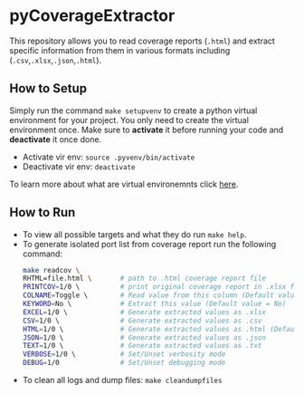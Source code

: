 # pyCoverageExtractor
This repository allows you to read coverage reports (`.html`) and extract specific information from them in various formats including (`.csv`,`.xlsx`,`.json`,`.html`).

## How to Setup
Simply run the command `make setupvenv` to create a python virtual environment for your project. 
You only need to create the virtual environment once. Make sure to **activate** it before running your code and **deactivate** it once done.  
-   Activate vir env: `source .pyvenv/bin/activate`
-   Deactivate vir env: `deactivate`

To learn more about what are virtual environemnts click [here](https://realpython.com/python-virtual-environments-a-primer/).

## How to Run
-   To view all possible targets and what they do run `make help`.
-   To generate isolated port list from coverage report run the following command:
    ```bash
    make readcov \
    RHTML=file.html \       # path to .html coverage report file
    PRINTCOV=1/0 \          # print original coverage report in .xlsx format
    COLNAME=Toggle \        # Read value from this column (Default value = Toggle)
    KEYWORD=No \            # Extract this value (Default value = No)
    EXCEL=1/0 \             # Generate extracted values as .xlsx
    CSV=1/0 \               # Generate extracted values as .csv
    HTML=1/0 \              # Generate extracted values as .html (Default output)
    JSON=1/0 \              # Generate extracted values as .json
    TEXT=1/0 \              # Generate extracted values as .txt
    VERBOSE=1/0 \           # Set/Unset verbosity mode        
    DEBUG=1/0               # Set/Unset debugging mode
    ```
-   To clean all logs and dump files: `make cleandumpfiles`